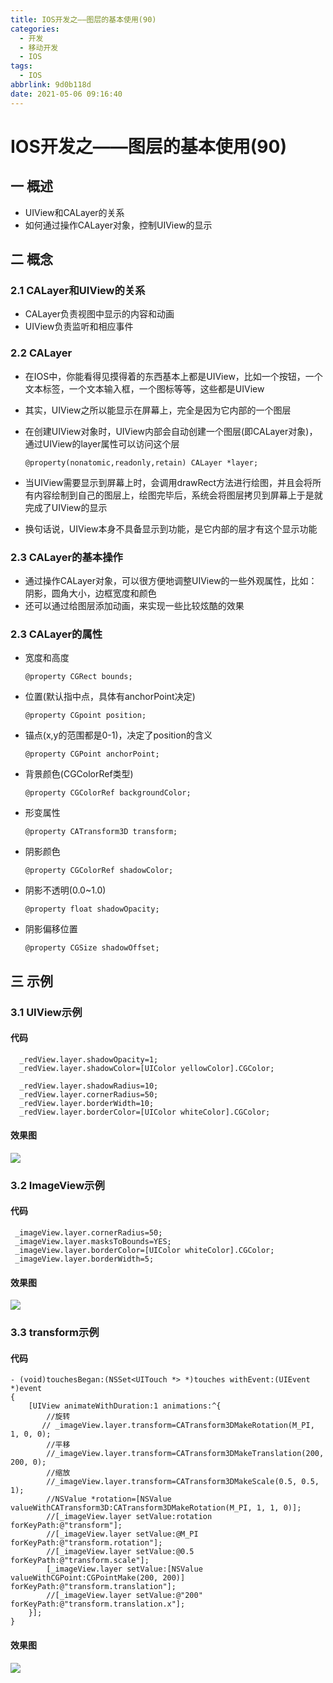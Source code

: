 ```yaml
---
title: IOS开发之——图层的基本使用(90)
categories:
  - 开发
  - 移动开发
  - IOS
tags:
  - IOS
abbrlink: 9d0b118d
date: 2021-05-06 09:16:40
---
```

# IOS开发之——图层的基本使用(90)

## 一 概述

* UIView和CALayer的关系
* 如何通过操作CALayer对象，控制UIView的显示

<!--more-->

## 二  概念

### 2.1 CALayer和UIView的关系

* CALayer负责视图中显示的内容和动画
* UIView负责监听和相应事件

### 2.2 CALayer

* 在IOS中，你能看得见摸得着的东西基本上都是UIView，比如一个按钮，一个文本标签，一个文本输入框，一个图标等等，这些都是UIView

* 其实，UIView之所以能显示在屏幕上，完全是因为它内部的一个图层

* 在创建UIView对象时，UIView内部会自动创建一个图层(即CALayer对象)，通过UIView的layer属性可以访问这个层

  ```
  @property(nonatomic,readonly,retain) CALayer *layer;
  ```

* 当UIView需要显示到屏幕上时，会调用drawRect方法进行绘图，并且会将所有内容绘制到自己的图层上，绘图完毕后，系统会将图层拷贝到屏幕上于是就完成了UIView的显示

* 换句话说，UIView本身不具备显示到功能，是它内部的层才有这个显示功能

### 2.3 CALayer的基本操作

* 通过操作CALayer对象，可以很方便地调整UIView的一些外观属性，比如：阴影，圆角大小，边框宽度和颜色
* 还可以通过给图层添加动画，来实现一些比较炫酷的效果

### 2.3 CALayer的属性

* 宽度和高度

  ```
  @property CGRect bounds;
  ```

* 位置(默认指中点，具体有anchorPoint决定)

  ```
  @property CGpoint position;
  ```

* 锚点(x,y的范围都是0-1)，决定了position的含义

  ```
  @property CGPoint anchorPoint;
  ```

* 背景颜色(CGColorRef类型)

  ```
  @property CGColorRef backgroundColor;
  ```

* 形变属性

  ```
  @property CATransform3D transform;
  ```

* 阴影颜色

  ```
  @property CGColorRef shadowColor;
  ```

* 阴影不透明(0.0~1.0)

  ```
  @property float shadowOpacity;
  ```

* 阴影偏移位置

  ```
  @property CGSize shadowOffset;
  ```

## 三 示例

### 3.1 UIView示例

#### 代码

```
  _redView.layer.shadowOpacity=1;
  _redView.layer.shadowColor=[UIColor yellowColor].CGColor;
    
  _redView.layer.shadowRadius=10;
  _redView.layer.cornerRadius=50;
  _redView.layer.borderWidth=10;
  _redView.layer.borderColor=[UIColor whiteColor].CGColor;
```

#### 效果图

![][1]

### 3.2 ImageView示例

#### 代码

```
 _imageView.layer.cornerRadius=50;
 _imageView.layer.masksToBounds=YES;
 _imageView.layer.borderColor=[UIColor whiteColor].CGColor;
 _imageView.layer.borderWidth=5;
```

#### 效果图
![][2]

### 3.3 transform示例

#### 代码

```
- (void)touchesBegan:(NSSet<UITouch *> *)touches withEvent:(UIEvent *)event
{
    [UIView animateWithDuration:1 animations:^{
        //旋转
       // _imageView.layer.transform=CATransform3DMakeRotation(M_PI, 1, 0, 0);
        //平移
        //_imageView.layer.transform=CATransform3DMakeTranslation(200, 200, 0);
        //缩放
        //_imageView.layer.transform=CATransform3DMakeScale(0.5, 0.5, 1);
        //NSValue *rotation=[NSValue valueWithCATransform3D:CATransform3DMakeRotation(M_PI, 1, 1, 0)];
        //[_imageView.layer setValue:rotation forKeyPath:@"transform"];
        //[_imageView.layer setValue:@M_PI forKeyPath:@"transform.rotation"];
        //[_imageView.layer setValue:@0.5 forKeyPath:@"transform.scale"];
        [_imageView.layer setValue:[NSValue valueWithCGPoint:CGPointMake(200, 200)] forKeyPath:@"transform.translation"];
        //[_imageView.layer setValue:@"200" forKeyPath:@"transform.translation.x"];
    }];
}
```

#### 效果图
![][3]



[1]:https://cdn.jsdelivr.net/gh/PGzxc/CDN@master/blog-ios/ios-calayer-uiview.png
[2]:https://cdn.jsdelivr.net/gh/PGzxc/CDN@master/blog-ios/ios-calayer-imageview.png
[3]:https://cdn.jsdelivr.net/gh/PGzxc/CDN@master/blog-ios/ios-calayer-transform.gif

